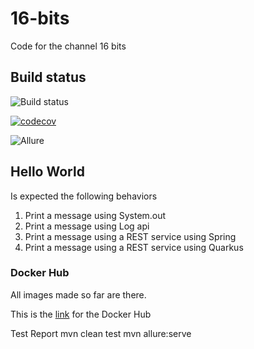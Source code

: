 # 16-bits
Code for the channel 16 bits

## Build status
![Build status](https://github.com/luizgustavocosta/16-bits/workflows/Java%20CI%20with%20Maven/badge.svg) 

[![codecov](https://codecov.io/gh/luizgustavocosta/16-bits/branch/main/graph/badge.svg?token=FZKU9UKRIO)](https://codecov.io/gh/luizgustavocosta/16-bits)

![Allure](https://github.com/luizgustavocosta/16-bits/workflows/allure-junit5-maven/badge.svg) 

## Hello World
Is expected the following behaviors
1. Print a message using System.out
2. Print a message using Log api
3. Print a message using a REST service using Spring
4. Print a message using a REST service using Quarkus

### Docker Hub
All images made so far are there.

This is the [link](https://hub.docker.com/u/16bits) for the Docker Hub

Test Report
mvn clean test
mvn allure:serve
